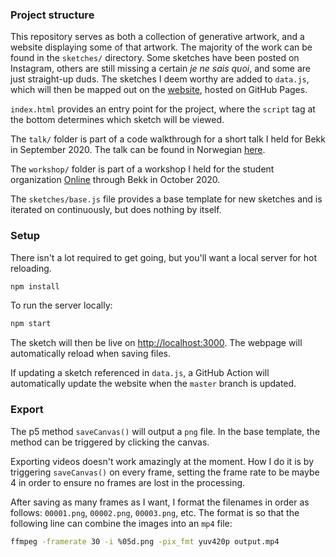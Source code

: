 ### Project structure

This repository serves as both a collection of generative artwork, and a website displaying some of that artwork. The majority of the work can be found in the `sketches/` directory. Some sketches have been posted on Instagram, others are still missing a certain _je ne sais quoi_, and some are just straight-up duds. The sketches I deem worthy are added to `data.js`, which will then be mapped out on the [website](https://plusk.no/), hosted on GitHub Pages. 

`index.html` provides an entry point for the project, where the `script` tag at the bottom determines which sketch will be viewed.

The `talk/` folder is part of a code walkthrough for a short talk I held for Bekk in September 2020. The talk can be found in Norwegian [here](https://oi.bekk.no/pangea/foredrag/9).

The `workshop/` folder is part of a workshop I held for the student organization [Online](http://online.ntnu.no/) through Bekk in October 2020.

The `sketches/base.js` file provides a base template for new sketches and is iterated on continuously, but does nothing by itself.

### Setup

There isn't a lot required to get going, but you'll want a local server for hot reloading.

```bash
npm install
```

To run the server locally:

```bash
npm start
```

The sketch will then be live on [http://localhost:3000](http://localhost:3000). The webpage will automatically reload when saving files.

If updating a sketch referenced in `data.js`, a GitHub Action will automatically update the website when the `master` branch is updated.

### Export

The p5 method `saveCanvas()` will output a `png` file. In the base template, the method can be triggered by clicking the canvas.

Exporting videos doesn't work amazingly at the moment. How I do it is by triggering `saveCanvas()` on every frame, setting the frame rate to be maybe 4 in order to ensure no frames are lost in the processing.

After saving as many frames as I want, I format the filenames in order as follows: `00001.png`, `00002.png`, `00003.png`, etc. The format is so that the following line can combine the images into an `mp4` file:

```bash
ffmpeg -framerate 30 -i %05d.png -pix_fmt yuv420p output.mp4
```
